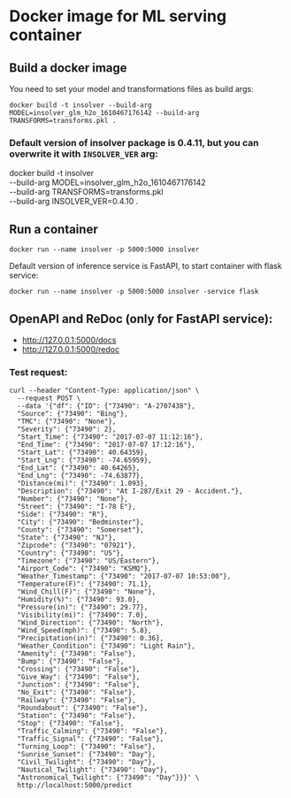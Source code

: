 # Docker image for ML serving container

## Build a docker image
You need to set your model and transformations files as build args:
```shell
docker build -t insolver --build-arg MODEL=insolver_glm_h2o_1610467176142 --build-arg TRANSFORMS=transforms.pkl .
```

### Default version of insolver package is 0.4.11, but you can overwrite it with `INSOLVER_VER` arg:
docker build -t insolver \
    --build-arg MODEL=insolver_glm_h2o_1610467176142 \
    --build-arg TRANSFORMS=transforms.pkl \
    --build-arg INSOLVER_VER=0.4.10 .

## Run a container

```shell
docker run --name insolver -p 5000:5000 insolver
```

Default version of inference service is FastAPI, to start container with flask service:
```shell
docker run --name insolver -p 5000:5000 insolver -service flask
```

## OpenAPI and ReDoc (only for FastAPI service):
- http://127.0.0.1:5000/docs
- http://127.0.0.1:5000/redoc

### Test request:
```shell
curl --header "Content-Type: application/json" \
  --request POST \
  --data '{"df": {"ID": {"73490": "A-2707438"},
  "Source": {"73490": "Bing"},
  "TMC": {"73490": "None"},
  "Severity": {"73490": 2},
  "Start_Time": {"73490": "2017-07-07 11:12:16"},
  "End_Time": {"73490": "2017-07-07 17:12:16"},
  "Start_Lat": {"73490": 40.64359},
  "Start_Lng": {"73490": -74.65959},
  "End_Lat": {"73490": 40.64265},
  "End_Lng": {"73490": -74.63877},
  "Distance(mi)": {"73490": 1.093},
  "Description": {"73490": "At I-287/Exit 29 - Accident."},
  "Number": {"73490": "None"},
  "Street": {"73490": "I-78 E"},
  "Side": {"73490": "R"},
  "City": {"73490": "Bedminster"},
  "County": {"73490": "Somerset"},
  "State": {"73490": "NJ"},
  "Zipcode": {"73490": "07921"},
  "Country": {"73490": "US"},
  "Timezone": {"73490": "US/Eastern"},
  "Airport_Code": {"73490": "KSMQ"},
  "Weather_Timestamp": {"73490": "2017-07-07 10:53:00"},
  "Temperature(F)": {"73490": 71.1},
  "Wind_Chill(F)": {"73490": "None"},
  "Humidity(%)": {"73490": 93.0},
  "Pressure(in)": {"73490": 29.77},
  "Visibility(mi)": {"73490": 7.0},
  "Wind_Direction": {"73490": "North"},
  "Wind_Speed(mph)": {"73490": 5.8},
  "Precipitation(in)": {"73490": 0.36},
  "Weather_Condition": {"73490": "Light Rain"},
  "Amenity": {"73490": "False"},
  "Bump": {"73490": "False"},
  "Crossing": {"73490": "False"},
  "Give_Way": {"73490": "False"},
  "Junction": {"73490": "False"},
  "No_Exit": {"73490": "False"},
  "Railway": {"73490": "False"},
  "Roundabout": {"73490": "False"},
  "Station": {"73490": "False"},
  "Stop": {"73490": "False"},
  "Traffic_Calming": {"73490": "False"},
  "Traffic_Signal": {"73490": "False"},
  "Turning_Loop": {"73490": "False"},
  "Sunrise_Sunset": {"73490": "Day"},
  "Civil_Twilight": {"73490": "Day"},
  "Nautical_Twilight": {"73490": "Day"},
  "Astronomical_Twilight": {"73490": "Day"}}}' \
  http://localhost:5000/predict
```
